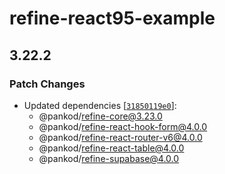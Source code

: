 # refine-react95-example

## 3.22.2

### Patch Changes

-   Updated dependencies [[`31850119e0`](https://github.com/pankod/refine/commit/31850119e069b93f0b5146b039a86e736164383e)]:
    -   @pankod/refine-core@3.23.0
    -   @pankod/refine-react-hook-form@4.0.0
    -   @pankod/refine-react-router-v6@4.0.0
    -   @pankod/refine-react-table@4.0.0
    -   @pankod/refine-supabase@4.0.0
